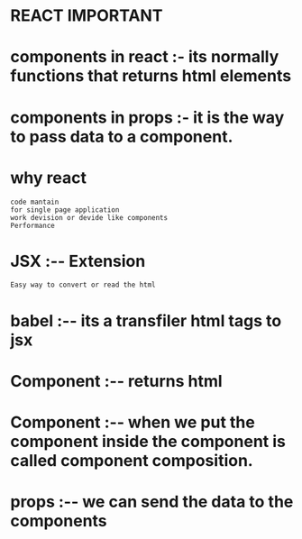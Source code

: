 # REACT IMPORTANT 

# components in react :- its normally functions that returns html elements
# components in props :- it is the way to pass data to a component.


# why react 
    code mantain 
    for single page application
    work devision or devide like components
    Performance 

# JSX :-- Extension

    Easy way to convert or read the html 





# babel :-- its a transfiler html tags to jsx


# Component :-- returns html

# Component :-- when we put the component inside the component is called component composition.

# props :-- we can send the data to the components



